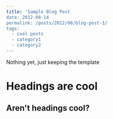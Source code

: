 ```yaml
---
title: 'Sample Blog Post
date: 2012-08-14
permalink: /posts/2012/08/blog-post-1/
tags:
  - cool posts
  - category1
  - category2
---
```


Nothing yet, just keeping the template

Headings are cool
======


Aren't headings cool?
------